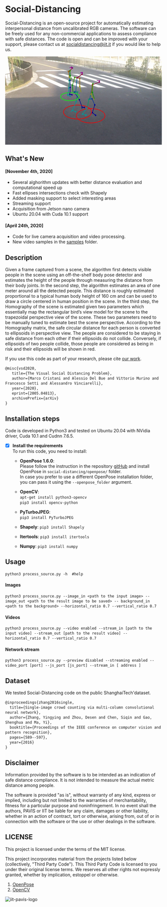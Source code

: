 # Social-Distancing
Social-Distancing is an open-source project for automatically estimating interpersonal distance from uncalibrated RGB cameras. The software can be freely used for any non-commercial applications to assess compliance with safe distances. The code is open and can be improved with your support, please contact us at socialdistancing@iit.it if you would like to help us.

<img src="./social-distancing.gif" alt="output"/>

## What's New
#### [November 4th, 2020]
+ Several alghorithm updates with better distance evaluation and computational speed up
+ Fast ellipses intersections check with Shapely
+ Added masking support to select interesting areas
+ Streaming support
+ Acquisition from Jetson nano camera
+ Ubuntu 20.04 with Cuda 10.1 support

  
#### [April 24th, 2020]
+ Code for live camera acquisition and video processing.
+ New video samples in the [samples](samples)  folder.


## Description
Given a frame captured from a scene, the algorithm first detects visible people in the scene using an off-the-shelf body pose detector and estimates the height of the people through measuring the distance from their body joints. In the second step, the algorithm estimates an area of one meter around all the detected people. This distance is roughly estimated proportional to a typical human body height of 160 cm and can be used to draw a circle centered in human position in the scene. In the third step, the Homography of the scene is estimated given two parameters which essentially map the rectangular bird’s view model for the scene to the trapezoidal perspective view of the scene. These two parameters need to be manually tuned to estimate best the scene perspective. According to the Homography matrix, the safe circular distance for each person is converted to ellipsoids in perspective view. The people are considered to be staying in safe distance from each other if their ellipsoids do not collide. Conversely, if ellipsoids of two people collide, those people are considered as being in risk and their ellipsoids will be shown in red.
 
 If you use this code as part of your research, please cite [our work](https://arxiv.org/abs/2005.04813).
 ```
 @misc{vsd2020,
    title={The Visual Social Distancing Problem},
    author={Marco Cristani and Alessio Del Bue and Vittorio Murino and Francesco Setti and Alessandro Vinciarelli},
    year={2020},
    eprint={2005.04813},
    archivePrefix={arXiv}
}
 ```
 
## Installation steps
Code is developed in Python3 and tested on Ubuntu 20.04 with NVidia driver, Cuda 10.1 and Cudnn 7.6.5. 

* [x] **Install the requirements**  
To run this code, you need to install:

    * **OpenPose 1.6.0**:    
    Please follow the instruction in the repository [gitHub](https://github.com/CMU-Perceptual-Computing-Lab/openpose) and install OpenPose in `social-distancing/openpose/` folder.   
    In case you prefer to use a different OpenPose installation folder, you can pass it using the `--openpose_folder` argument. 
     
    * **OpenCV**:    
        `apt-get install python3-opencv`  
        `pip3 install opencv-python`
        
    * **PyTurboJPEG**:    
        `pip3 install PyTurboJPEG `  

    * **Shapely**:
        `pip3 install Shapely`

    * **Itertools**:
        `pip3 install itertools`

    * **Numpy**:
        `pip3 install numpy`
 
## Usage
```
python3 process_source.py -h  #help
```
####  Images
```
python3 process_source.py --image_in <path to the input image> --image_out <path to the result image to be saved> -- background_in <path to the background> --horizontal_ratio 0.7 --vertical_ratio 0.7
```
####  Videos
```
python3 process_source.py --video enabled --stream_in [path to the input video] --stream_out [path to the result video] --horizontal_ratio 0.7 --vertical_ratio 0.7
```
#### Network stream
```
python3 process_source.py --preview disabled --streaming enabled --video_port [port] --js_port [js_port] --stream_in [ address ]
```

## Dataset
We tested Social-Distancing code on the public ShanghaiTech'dataset. 

```
@inproceedings{zhang2016single,
  title={Single-image crowd counting via multi-column convolutional neural network},
  author={Zhang, Yingying and Zhou, Desen and Chen, Siqin and Gao, Shenghua and Ma, Yi},
  booktitle={Proceedings of the IEEE conference on computer vision and pattern recognition},
  pages={589--597},
  year={2016}
}
```

## Disclaimer
Information provided by the software is to be intended as an indication of safe distance compliance. It is not intended to measure the actual metric distance among people.

The software is provided "as is", without warranty of any kind, express or implied, including but not limited to the warranties of merchantability, fitness for a particular purpose and noninfringement. In no event shall the authors, PAVIS or IIT be liable for any claim, damages or other liability, whether in an action of contract, tort or otherwise, arising from, out of or in connection with the software or the use or other dealings in the software.

## LICENSE
This project is licensed under the terms of the MIT license.

This project incorporates material from the projects listed below (collectively, "Third Party Code").  This Third Party Code is licensed to you under their original license terms.  We reserves all other rights not expressly granted, whether by implication, estoppel or otherwise.

1. [OpenPose](https://github.com/CMU-Perceptual-Computing-Lab/openpose) 
2. [OpenCV](https://opencv.org)

<img src="./iit-pavis.png" alt="iit-pavis-logo" width="200"/>
